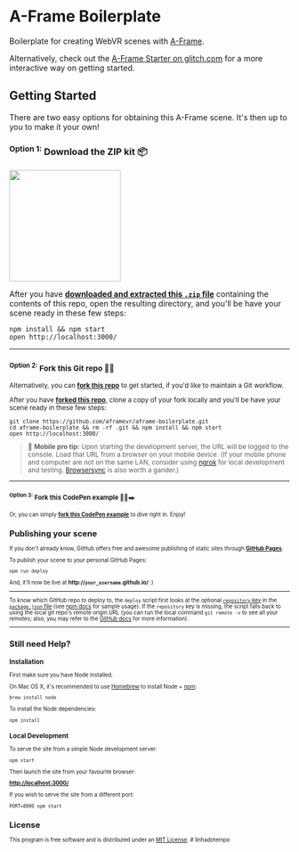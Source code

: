 # A-Frame Boilerplate

Boilerplate for creating WebVR scenes with [A-Frame](https://aframe.io).

Alternatively, check out the [A-Frame Starter on
glitch.com](https://glitch.com/~aframe) for a more interactive way on getting
started.

## Getting Started

There are two easy options for obtaining this A-Frame scene. It's then up to you to make it your own!

### <sup>Option 1:</sup> Download the ZIP kit 📦

[<img src="http://i.imgur.com/UVPZoM0.png" width="200">](https://github.com/aframevr/aframe-boilerplate/archive/master.zip)

After you have __[downloaded and extracted this `.zip` file](https://github.com/aframevr/aframe-boilerplate/archive/master.zip)__ containing the contents of this repo, open the resulting directory, and you'll be have your scene ready in these few steps:

    npm install && npm start
    open http://localhost:3000/

<hr>

### <small><sup>Option 2:</sup> Fork this Git repo 🍴🐙

Alternatively, you can __[fork this repo](https://github.com/aframevr/aframe-boilerplate/fork)__ to get started, if you'd like to maintain a Git workflow.

After you have __[forked this repo](https://github.com/aframevr/aframe-boilerplate/fork)__, clone a copy of your fork locally and you'll be have your scene ready in these few steps:

    git clone https://github.com/aframevr/aframe-boilerplate.git
    cd aframe-boilerplate && rm -rf .git && npm install && npm start
    open http://localhost:3000/

> :iphone: **Mobile pro tip:** Upon starting the development server, the URL will be logged to the console. Load that URL from a browser on your mobile device. (If your mobile phone and computer are not on the same LAN, consider using [ngrok](https://ngrok.com/) for local development and testing. [Browsersync](https://www.browsersync.io/) is also worth a gander.)

<hr>

### <small><sup>Option 3:</sup> Fork this CodePen example 🍴💾✒️

Or, you can simply __[fork this CodePen example](http://codepen.io/team/mozvr/pen/BjygdO?editors=100)__ to dive right in. Enjoy!


## Publishing your scene

If you don't already know, GitHub offers free and awesome publishing of static sites through __[GitHub Pages](https://pages.github.com/)__.

To publish your scene to your personal GitHub Pages:

    npm run deploy

And, it'll now be live at __http://`your_username`.github.io/__ :)

<hr>

To know which GitHub repo to deploy to, the `deploy` script first looks at the optional [`repository` key](https://docs.npmjs.com/files/package.json#repository) in the [`package.json` file](package.json) (see [npm docs](https://docs.npmjs.com/files/package.json#repository) for sample usage). If the `repository` key is missing, the script falls back to using the local git repo's remote origin URL (you can run the local command `git remote -v` to see all your remotes; also, you may refer to the [GitHub docs](https://help.github.com/articles/about-remote-repositories/) for more information).

<hr>

## Still need Help?

### Installation

First make sure you have Node installed.

On Mac OS X, it's recommended to use [Homebrew](http://brew.sh/) to install Node + [npm](https://www.npmjs.com):

    brew install node

To install the Node dependencies:

    npm install


### Local Development

To serve the site from a simple Node development server:

    npm start

Then launch the site from your favourite browser:

[__http://localhost:3000/__](http://localhost:3000/)

If you wish to serve the site from a different port:

    PORT=8000 npm start


## License

This program is free software and is distributed under an [MIT License](LICENSE).
#   l i n h a _ d o _ t e m p o  
 